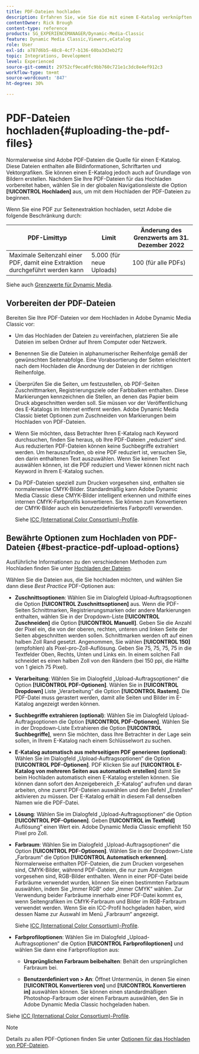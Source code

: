 ```yaml
---
title: PDF-Dateien hochladen
description: Erfahren Sie, wie Sie die mit einem E-Katalog verknüpften PDF-Dateien in Adobe Dynamic Media Classic hochladen.
contentOwner: Rick Brough
content-type: reference
products: SG_EXPERIENCEMANAGER/Dynamic-Media-Classic
feature: Dynamic Media Classic,Viewers,eCatalog
role: User
exl-id: a787d6b5-48c8-4cf7-b136-60ba3d3eb2f2
topic: Integrations, Development
level: Experienced
source-git-commit: 29752cf9eca0fc9bb760c721e1c3dc8e4ef912c3
workflow-type: tm+mt
source-wordcount: '847'
ht-degree: 30%

---
```


# PDF-Dateien hochladen{#uploading-the-pdf-files}

Normalerweise sind Adobe PDF-Dateien die Quelle für einen E-Katalog. Diese Dateien enthalten alle Bildinformationen, Schriftarten und Vektorgrafiken. Sie können einen E-Katalog jedoch auch auf Grundlage von Bildern erstellen. Nachdem Sie Ihre PDF-Dateien für das Hochladen vorbereitet haben, wählen Sie in der globalen Navigationsleiste die Option **[!UICONTROL Hochladen]** aus, um mit dem Hochladen der PDF-Dateien zu beginnen.

Wenn Sie eine PDF zur Seitenextraktion hochladen, setzt Adobe die folgende Beschränkung durch:

| PDF-Limittyp | Limit | Änderung des Grenzwerts am 31. Dezember 2022 |
| --- | --- | --- |
| Maximale Seitenzahl einer PDF, damit eine Extraktion durchgeführt werden kann | 5.000 (für neue Uploads) | 100 (für alle PDFs) |

Siehe auch [Grenzwerte für Dynamic Media](/help/using/limitations.md).

## Vorbereiten der PDF-Dateien

Bereiten Sie Ihre PDF-Dateien vor dem Hochladen in Adobe Dynamic Media Classic vor:

* Um das Hochladen der Dateien zu vereinfachen, platzieren Sie alle Dateien im selben Ordner auf Ihrem Computer oder Netzwerk.
* Benennen Sie die Dateien in alphanumerischer Reihenfolge gemäß der gewünschten Seitenabfolge. Eine Vorabsortierung der Seiten erleichtert nach dem Hochladen die Anordnung der Dateien in der richtigen Reihenfolge.
* Überprüfen Sie die Seiten, um festzustellen, ob PDF-Seiten Zuschnittmarken, Registrierungsziele oder Farbbalken enthalten. Diese Markierungen kennzeichnen die Stellen, an denen das Papier beim Druck abgeschnitten werden soll. Sie müssen vor der Veröffentlichung des E-Katalogs im Internet entfernt werden. Adobe Dynamic Media Classic bietet Optionen zum Zuschneiden von Markierungen beim Hochladen von PDF-Dateien.
* Wenn Sie möchten, dass Betrachter Ihren E-Katalog nach Keyword durchsuchen, finden Sie heraus, ob Ihre PDF-Dateien „reduziert“ sind. Aus reduzierten PDF-Dateien können keine Suchbegriffe extrahiert werden. Um herauszufinden, ob eine PDF reduziert ist, versuchen Sie, den darin enthaltenen Text auszuwählen. Wenn Sie keinen Text auswählen können, ist die PDF reduziert und Viewer können nicht nach Keyword in Ihrem E-Katalog suchen.
* Da PDF-Dateien speziell zum Drucken vorgesehen sind, enthalten sie normalerweise CMYK-Bilder. Standardmäßig kann Adobe Dynamic Media Classic diese CMYK-Bilder intelligent erkennen und mithilfe eines internen CMYK-Farbprofils konvertieren. Sie können zum Konvertieren der CMYK-Bilder auch ein benutzerdefiniertes Farbprofil verwenden. 

  Siehe [ICC (International Color Consortium)-Profile](icc-profiles.md#icc_profiles).

## Bewährte Optionen zum Hochladen von PDF-Dateien {#best-practice-pdf-upload-options}

Ausführliche Informationen zu den verschiedenen Methoden zum Hochladen finden Sie unter [Hochladen der Dateien](uploading-files.md#uploading_your_files).

Wählen Sie die Dateien aus, die Sie hochladen möchten, und wählen Sie dann diese *Best Practice* PDF-Optionen aus:

* **Zuschnittsoptionen**: Wählen Sie im Dialogfeld Upload-Auftragsoptionen die Option **[!UICONTROL Zuschnittsoptionen]** aus. Wenn die PDF-Seiten Schnittmarken, Registrierungsmarken oder andere Markierungen enthalten, wählen Sie in der Dropdown-Liste **[!UICONTROL Zuschneiden]** die Option **[!UICONTROL Manuell]**. Geben Sie die Anzahl der Pixel ein, die von der oberen, rechten, unteren und linken Seite der Seiten abgeschnitten werden sollen. Schnittmarken werden oft auf einen halben Zoll Rand gesetzt. Angenommen, Sie wählen **[!UICONTROL 150]** (empfohlen) als Pixel-pro-Zoll-Auflösung. Geben Sie 75, 75, 75, 75 in die Textfelder Oben, Rechts, Unten und Links ein. In einem solchen Fall schneidet es einen halben Zoll von den Rändern (bei 150 ppi, die Hälfte von 1 gleich 75 Pixel).

* **Verarbeitung**: Wählen Sie im Dialogfeld „Upload-Auftragsoptionen“ die Option **[!UICONTROL PDF-Optionen]**. Wählen Sie in **[!UICONTROL Dropdown]** Liste „Verarbeitung“ die Option **[!UICONTROL Rastern]**. Die PDF-Datei muss gerastert werden, damit alle Seiten und Bilder im E-Katalog angezeigt werden können.

* **Suchbegriffe extrahieren (optional)**: Wählen Sie im Dialogfeld Upload-Auftragsoptionen die Option **[!UICONTROL PDF-Optionen]**. Wählen Sie in der Dropdown-Liste Extrahieren die Option **[!UICONTROL Suchbegriffe]**, wenn Sie möchten, dass Ihre Betrachter in der Lage sein sollen, in Ihrem E-Katalog nach einem Schlüsselwort zu suchen.

* **E-Katalog automatisch aus mehrseitigem PDF generieren (optional)**: Wählen Sie im Dialogfeld „Upload-Auftragsoptionen“ die Option **[!UICONTROL PDF-Optionen]**. PDF Klicken Sie auf **[!UICONTROL E-Katalog von mehreren Seiten aus automatisch erstellen]** damit Sie beim Hochladen automatisch einen E-Katalog erstellen können. Sie können dann sofort den Anzeigebereich „E-Katalog“ aufrufen und daran arbeiten, ohne zuerst PDF-Dateien auswählen und den Befehl „Erstellen“ aktivieren zu müssen. Der E-Katalog erhält in diesem Fall denselben Namen wie die PDF-Datei.

* **Lösung**: Wählen Sie im Dialogfeld „Upload-Auftragsoptionen“ die Option **[!UICONTROL PDF-Optionen]**. Geben **[!UICONTROL im Textfeld]** Auflösung“ einen Wert ein. Adobe Dynamic Media Classic empfiehlt 150 Pixel pro Zoll.

* **Farbraum**: Wählen Sie im Dialogfeld „Upload-Auftragsoptionen“ die Option **[!UICONTROL PDF-Optionen]**. Wählen Sie in der Dropdown-Liste „Farbraum“ die Option **[!UICONTROL Automatisch erkennen]**. Normalerweise enthalten PDF-Dateien, die zum Drucken vorgesehen sind, CMYK-Bilder, während PDF-Dateien, die nur zum Anzeigen vorgesehen sind, RGB-Bilder enthalten. Wenn in einer PDF-Datei beide Farbräume verwendet wurden, können Sie einen bestimmten Farbraum auswählen, indem Sie „Immer RGB“ oder „Immer CMYK“ wählen. Zur Verwendung beider Farbräume innerhalb einer PDF-Datei kommt es, wenn Seitengrafiken im CMYK-Farbraum und Bilder im RGB-Farbraum verwendet werden. Wenn Sie ein ICC-Profil hochgeladen haben, wird dessen Name zur Auswahl im Menü „Farbraum“ angezeigt. 

  Siehe [ICC (International Color Consortium)-Profile](/help/using/icc-profiles.md).

* **Farbprofiloptionen**: Wählen Sie im Dialogfeld „Upload-Auftragsoptionen“ die Option **[!UICONTROL Farbprofiloptionen]** und wählen Sie dann eine Farbprofiloption aus:

   * **Ursprünglichen Farbraum beibehalten**: Behält den ursprünglichen Farbraum bei.

   * **Benutzerdefiniert von > An**: Öffnet Untermenüs, in denen Sie einen **[!UICONTROL Konvertieren von]** und **[!UICONTROL Konvertieren in]** auswählen können. Sie können einen standardmäßigen Photoshop-Farbraum oder einen Farbraum auswählen, den Sie in Adobe Dynamic Media Classic hochgeladen haben.

<!-- * **Convert To SRGB**: Converts to SRGB (Standard Red Green Blue). SRGB is the recommended color space for displaying images on Web pages. -->

Siehe [ICC (International Color Consortium)-Profile](icc-profiles.md#icc_profiles).

>[!NOTE]
>
>Details zu allen PDF-Optionen finden Sie unter [Optionen für das Hochladen von PDF-Dateien](pdfs.md#pdf_upload_options).
